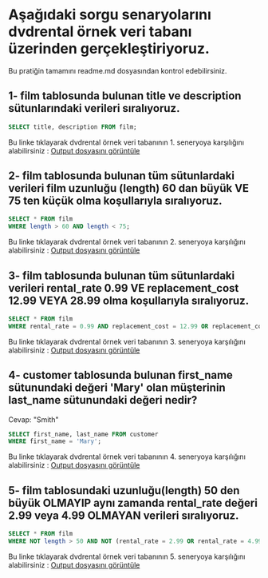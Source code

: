# Aşağıdaki sorgu senaryolarını dvdrental örnek veri tabanı üzerinden gerçekleştiriyoruz.
Bu pratiğin tamamını readme.md dosyasından kontrol edebilirsiniz. 

## 1- film tablosunda bulunan title ve description sütunlarındaki verileri sıralıyoruz.
```sql
SELECT title, description FROM film;
```
Bu linke tıklayarak dvdrental örnek veri tabanının 1. seneryoya karşılığını alabilirsiniz : 
[Output dosyasını görüntüle](output_veri/data_1.csv)




## 2- film tablosunda bulunan tüm sütunlardaki verileri film uzunluğu (length) 60 dan büyük VE 75 ten küçük olma koşullarıyla sıralıyoruz.
```sql
SELECT * FROM film
WHERE length > 60 AND length < 75;
```
Bu linke tıklayarak dvdrental örnek veri tabanının 2. seneryoya karşılığını alabilirsiniz : 
[Output dosyasını görüntüle](output_veri/data_2.csv)





## 3- film tablosunda bulunan tüm sütunlardaki verileri rental_rate 0.99 VE replacement_cost 12.99 VEYA 28.99 olma koşullarıyla sıralıyoruz.
```sql
SELECT * FROM film
WHERE rental_rate = 0.99 AND replacement_cost = 12.99 OR replacement_cost = 28.99;
```
Bu linke tıklayarak dvdrental örnek veri tabanının 3. seneryoya karşılığını alabilirsiniz : 
[Output dosyasını görüntüle](output_veri/data_3.csv)





## 4- customer tablosunda bulunan first_name sütunundaki değeri 'Mary' olan müşterinin last_name sütunundaki değeri nedir?
Cevap: "Smith"
```sql
SELECT first_name, last_name FROM customer
WHERE first_name = 'Mary';
```
Bu linke tıklayarak dvdrental örnek veri tabanının 4. seneryoya karşılığını alabilirsiniz : 
[Output dosyasını görüntüle](output_veri/data_4.csv)





## 5- film tablosundaki uzunluğu(length) 50 den büyük OLMAYIP aynı zamanda rental_rate değeri 2.99 veya 4.99 OLMAYAN verileri sıralıyoruz.
```sql
SELECT * FROM film
WHERE NOT length > 50 AND NOT (rental_rate = 2.99 OR rental_rate = 4.99);
```
Bu linke tıklayarak dvdrental örnek veri tabanının 5. seneryoya karşılığını alabilirsiniz : 
[Output dosyasını görüntüle](output_veri/data_5.csv)